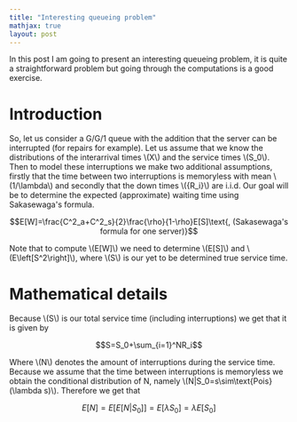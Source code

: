 ```yaml
---
title: "Interesting queueing problem"
mathjax: true
layout: post
---
```

In this post I am going to present an interesting queueing problem, it is quite a straightforward problem but going through the computations is a good exercise.

# Introduction

So, let us consider a G/G/1 queue with the addition that the server can be interrupted (for repairs for example). Let us assume that we know the distributions of the interarrival times \\(X\\) and the service times \\(S_0\\). Then to model these interruptions we make two additional assumptions, firstly that the time between two interruptions is memoryless with mean \\(1/\lambda\\) and secondly that the down times \\(\{R_i\}\\) are i.i.d.
Our goal will be to determine the expected (approximate) waiting time using Sakasewaga's formula.

$$E[W]=\frac{C^2_a+C^2_s}{2}\frac{\rho}{1-\rho}E[S]\text{, (Sakasewaga's formula for one server)}$$

Note that to compute \\(E[W]\\) we need to determine \\(E[S]\\) and \\(E\left[S^2\right]\\), where \\(S\\) is our yet to be determined true service time.

# Mathematical details

Because \\(S\\) is our total service time (including interruptions) we get that it is given by

$$S=S_0+\sum_{i=1}^NR_i$$

Where \\(N\\) denotes the amount of interruptions during the service time. Because we assume that the time between interruptions is memoryless we obtain the conditional distribution of N, namely \\(N\|S_0=s\sim\text{Pois}(\lambda s)\\). Therefore we get that

$$E[N]=E[E[N|S_0]]=E[\lambda S_0] = \lambda E[S_0]$$
